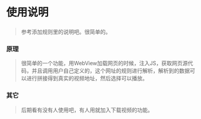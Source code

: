 # 使用说明  
### 
> 参考添加规则里的说明吧。很简单的。  
### 原理  
> 很简单的一个功能，用WebView加载网页的时候，注入JS，获取网页源代码，并且调用用户自己定义的，这个网址的规则进行解析，解析到的数据可以进行拼接得到真实的视频地址，然后选择可以播放。  
### 其它   
> 后期看有没有人使用吧，有人用就加入下载视频的功能。  
